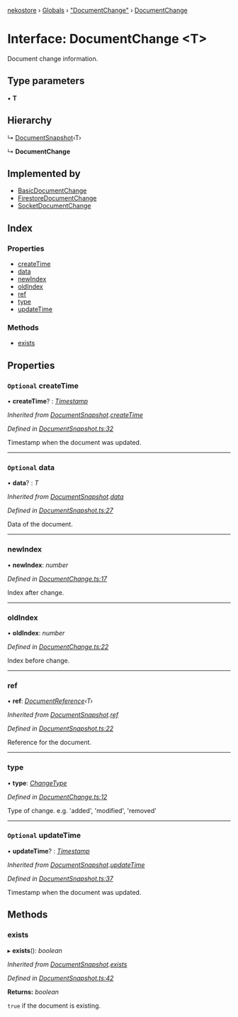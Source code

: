 [nekostore](../README.md) › [Globals](../globals.md) › ["DocumentChange"](../modules/_documentchange_.md) › [DocumentChange](_documentchange_.documentchange.md)

# Interface: DocumentChange <**T**>

Document change information.

## Type parameters

▪ **T**

## Hierarchy

  ↳ [DocumentSnapshot](_documentsnapshot_.documentsnapshot.md)‹T›

  ↳ **DocumentChange**

## Implemented by

* [BasicDocumentChange](../classes/_driver_basic_basicdocumentchange_.basicdocumentchange.md)
* [FirestoreDocumentChange](../classes/_driver_firestore_firestoredocumedntchange_.firestoredocumentchange.md)
* [SocketDocumentChange](../classes/_driver_socket_socketdocumentchange_.socketdocumentchange.md)

## Index

### Properties

* [createTime](_documentchange_.documentchange.md#optional-createtime)
* [data](_documentchange_.documentchange.md#optional-data)
* [newIndex](_documentchange_.documentchange.md#newindex)
* [oldIndex](_documentchange_.documentchange.md#oldindex)
* [ref](_documentchange_.documentchange.md#ref)
* [type](_documentchange_.documentchange.md#type)
* [updateTime](_documentchange_.documentchange.md#optional-updatetime)

### Methods

* [exists](_documentchange_.documentchange.md#exists)

## Properties

### `Optional` createTime

• **createTime**? : *[Timestamp](../classes/_timestamp_.timestamp.md)*

*Inherited from [DocumentSnapshot](_documentsnapshot_.documentsnapshot.md).[createTime](_documentsnapshot_.documentsnapshot.md#optional-createtime)*

*Defined in [DocumentSnapshot.ts:32](https://github.com/esnya/nekostore/blob/de830f5/src/DocumentSnapshot.ts#L32)*

Timestamp when the document was updated.

___

### `Optional` data

• **data**? : *T*

*Inherited from [DocumentSnapshot](_documentsnapshot_.documentsnapshot.md).[data](_documentsnapshot_.documentsnapshot.md#optional-data)*

*Defined in [DocumentSnapshot.ts:27](https://github.com/esnya/nekostore/blob/de830f5/src/DocumentSnapshot.ts#L27)*

Data of the document.

___

###  newIndex

• **newIndex**: *number*

*Defined in [DocumentChange.ts:17](https://github.com/esnya/nekostore/blob/de830f5/src/DocumentChange.ts#L17)*

Index after change.

___

###  oldIndex

• **oldIndex**: *number*

*Defined in [DocumentChange.ts:22](https://github.com/esnya/nekostore/blob/de830f5/src/DocumentChange.ts#L22)*

Index before change.

___

###  ref

• **ref**: *[DocumentReference](_documentreference_.documentreference.md)‹T›*

*Inherited from [DocumentSnapshot](_documentsnapshot_.documentsnapshot.md).[ref](_documentsnapshot_.documentsnapshot.md#ref)*

*Defined in [DocumentSnapshot.ts:22](https://github.com/esnya/nekostore/blob/de830f5/src/DocumentSnapshot.ts#L22)*

Reference for the document.

___

###  type

• **type**: *[ChangeType](../modules/_documentchange_.md#changetype)*

*Defined in [DocumentChange.ts:12](https://github.com/esnya/nekostore/blob/de830f5/src/DocumentChange.ts#L12)*

Type of change. e.g. 'added', 'modified', 'removed'

___

### `Optional` updateTime

• **updateTime**? : *[Timestamp](../classes/_timestamp_.timestamp.md)*

*Inherited from [DocumentSnapshot](_documentsnapshot_.documentsnapshot.md).[updateTime](_documentsnapshot_.documentsnapshot.md#optional-updatetime)*

*Defined in [DocumentSnapshot.ts:37](https://github.com/esnya/nekostore/blob/de830f5/src/DocumentSnapshot.ts#L37)*

Timestamp when the document was updated.

## Methods

###  exists

▸ **exists**(): *boolean*

*Inherited from [DocumentSnapshot](_documentsnapshot_.documentsnapshot.md).[exists](_documentsnapshot_.documentsnapshot.md#exists)*

*Defined in [DocumentSnapshot.ts:42](https://github.com/esnya/nekostore/blob/de830f5/src/DocumentSnapshot.ts#L42)*

**Returns:** *boolean*

`true` if the document is existing.

